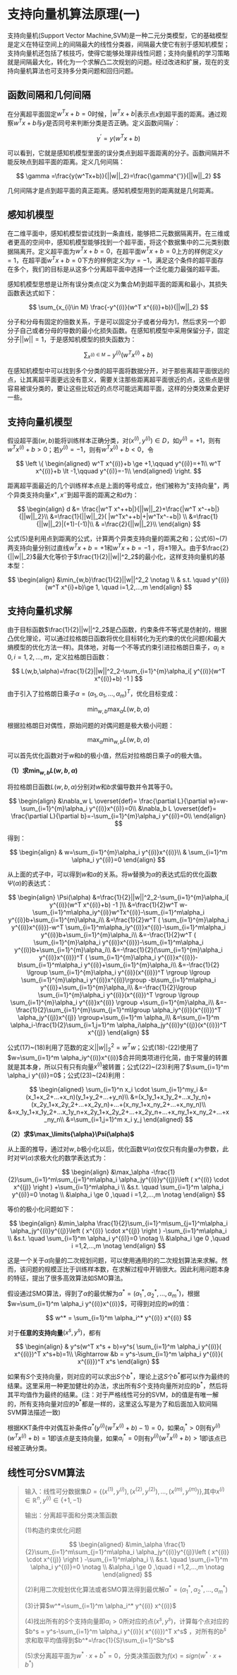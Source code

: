 # 支持向量机算法原理(一)

支持向量机(Support Vector Machine,SVM)是一种二元分类模型，它的基础模型是定义在特征空间上的间隔最大的线性分类器，间隔最大使它有别于感知机模型；支持向量机还包括了核技巧，使得它能够处理非线性问题；支持向量机的学习策略就是间隔最大化，转化为一个求解凸二次规划的问题。经过改进和扩展，现在的支持向量机算法也可支持多分类问题和回归问题。

## 函数间隔和几何间隔

在分离超平面固定$w^Tx+b=0$时候，$|w^Tx+b|$表示点$x$到超平面的距离。通过观察$w^Tx+b$与$y$是否同号来判断分类是否正确。定义函数间隔$\gamma^{'}$：

$$
\gamma^{’}=y(w^T x+b)
$$

可以看到，它就是感知机模型里面的误分类点到超平面距离的分子。函数间隔并不能反映点到超平面的距离。定义几何间隔：

$$
\gamma =\frac{y(w^Tx+b)}{||w||_2}=\frac{\gamma^{'}}{||w||_2}
$$

几何间隔才是点到超平面的真正距离。感知机模型用到的距离就是几何距离。





## 感知机模型

在二维平面中，感知机模型尝试找到一条直线，能够把二元数据隔离开。在三维或者更高的空间中，感知机模型能够找到一个超平面，将这个数据集中的二元类别数据隔离开。定义超平面为$w^T x+b=0$，在超平面$w^T x+b=0$上方的样例定义$y=1$，在超平面$w^Tx+b=0$下方的样例定义为$y=-1$，满足这个条件的超平面存在多个，我们的目标是从这多个分离超平面中选择一个泛化能力最强的超平面。

感知机模型思想是让所有误分类点(定义为集合$M$)到超平面的距离和最小，其损失函数表达式如下：

$$
\sum_{x_{i}\in M} \frac{-y^{(i)}(w^T x^{(i)}+b)}{||w||_2}
$$

分子和分母有固定的倍数关系，于是可以固定分子或者分母为1，然后求另一个即分子自己或者分母的导数的最小化损失函数。在感知机模型中采用保留分子，固定分子$||w||=1$，于是感知机模型的损失函数为：

$$
\sum_{x^{(i)\in M}}-y^{(i)}(w^T x^{(i)}+b)
$$

在感知机模型中可以找到多个分类的超平面将数据分开，对于那些离超平面很远的点，让其离超平面更远没有意义，需要关注那些距离超平面很近的点，这些点是很容易被误分类的，要让这些比较近的点尽可能远离超平面，这样的分类效果会更好一些。



## 支持向量机模型

假设超平面$(w,b)$能将训练样本正确分类，对$(x^{(i)},y^{(i)})\in D$，如$y^{(i)}=+1$，则有$w^Tx^{(i)}+b>0$；若$y^{(i)}=-1$，则有$w^Tx^{(i)}+b<0$，令

$$
\left \{
\begin{aligned}
    w^T x^{(i)}+b \ge +1,\qquad y^{(i)}=+1\\
    w^T x^{(i)}+b \lt -1,\qquad y^{(i)}=-1\\
\end{aligned}
\right.
$$

距离超平面最近的几个训练样本点是上面的等号成立，他们被称为"支持向量"，两个异类支持向量$x^+,x^-$到超平面的距离之和$d$为：

$$
\begin{align}
d &= \frac{|w^T x^++b|}{||w||_2}+\frac{|w^T x^-+b|}{||w||_2}\\
&=\frac{1}{||w||_2}( |w^Tx^++b|+|w^Tx^-+b|) \\
&=\frac{1}{||w||_2}|(+1)-(-1)|\\
& =\frac{2}{||w||_2}\\
\end{align}
$$

公式(5)是利用点到距离的公式，计算两个异类支持向量的距离之和；公式(6)~(7)两支持向量分别过直线$w^Tx+b=+1$和$w^T x+b=-1$ ，将$\pm1$带入。由于$\frac{2}{||w||_2}$最大化等价于$\frac{1}{2}||w||^2_2$的最小化，这样支持向量机的基本型：

$$
\begin{align}
                &\min_{w,b}\frac{1}{2}||w||^2_2 \notag \\
                & s.t. \quad y^{(i)}(w^T x^{i}+b)\ge 1,  \quad i=1,2,...,m
\end{align}
$$




## 支持向量机求解

由于目标函数$\frac{1}{2}||w||^2_2$是凸函数，约束条件不等式是仿射的，根据凸优化理论，可以通过拉格朗日函数将优化目标转化为无约束的优化问题(和最大熵模型的优化方法一样)。具体地，对每一个不等式约束引进拉格朗日乘子，$\alpha_i \ge 0,i=1,2,...,m$，定义拉格朗日函数：

$$
L(w,b,\alpha)=\frac{1}{2}||w||^2_2-\sum_{i=1}^{m}\alpha_i[ y^{(i)}(w^T x^{(i)}+b) -1 ]
$$

由于引入了拉格朗日乘子$\alpha=(\alpha_1,\alpha_1,...,\alpha_m)^T$，优化目标变成：

$$
\min_{w,b} \max_{\alpha} L(w,b,\alpha)
$$

根据拉格朗日对偶性，原始问题的对偶问题是极大极小问题：

$$
\max_\alpha \min_{w,b}L(w,b,\alpha)
$$

可以首先优化函数对于$w$和$b$的极小值，然后对拉格朗日乘子$\alpha$的极大值。

**（1）求$\min_{w,b}L(w,b,\alpha)$**

将拉格朗日函数$L(w,b,\alpha)$分别对$w$和$b$求偏导数并令其等于0。

$$
\begin{align}
&\nabla_w L \overset{def}= \frac{\partial L}{\partial w}=w-\sum_{i=1}^{m}\alpha_i y^{(i)}x^{(i)}=0\\
&\nabla_b L \overset{def}= \frac{\partial L}{\partial b}=-\sum_{i=1}^{m}\alpha_i y^{(i)}=0\\
\end{align}
$$

得到：

$$
\begin{align}
& w=\sum_{i=1}^{m}\alpha_i y^{(i)}x^{(i)}\\
& \sum_{i=1}^m \alpha_i y^{(i)}=0
\end{align}
$$

从上面的式子中，可以得到$w$和$\alpha$的关系。将$w$替换为$\alpha$的表达式后的优化函数$\Psi(\alpha)$的表达式：

$$
\begin{align}
\Psi(\alpha)
&=\frac{1}{2}||w||^2_2-\sum_{i=1}^{m}\alpha_i[ y^{(i)}(w^T x^{(i)}+b) -1 ]\\
&=\frac{1}{2}w^T w-\sum_{i=1}^m\alpha_iy^{(i)}w^Tx^{(i)}-\sum_{i=1}^m\alpha_i y^{(i)}b+\sum_{i=1}^{m}\alpha_i\\
&=\frac{1}{2}w^T  ( \sum_{i=1}^{m}\alpha_i y^{(i)}x^{(i)})-w^T \sum_{i=1}^m\alpha_iy^{(i)}x^{(i)}-\sum_{i=1}^m\alpha_i y^{(i)}b+\sum_{i=1}^{m}\alpha_i\\
&=-\frac{1}{2}w^T  ( \sum_{i=1}^{m}\alpha_i y^{(i)}x^{(i)})-\sum_{i=1}^m\alpha_i y^{(i)}b+\sum_{i=1}^{m}\alpha_i\\
&=-\frac{1}{2}(\sum_{i=1}^{m}\alpha_i y^{(i)}x^{(i)})^T  ( \sum_{i=1}^{m}\alpha_i y^{(i)}x^{(i)})-b\sum_{i=1}^m\alpha_i y^{(i)}+\sum_{i=1}^{m}\alpha_i\\
&=-\frac{1}{2} \lgroup \sum_{i=1}^{m}\alpha_i y^{(i)}(x^{(i)})^T  \rgroup  \lgroup \sum_{i=1}^{m}\alpha_i y^{(i)}x^{(i)}\rgroup -b\sum_{i=1}^m\alpha_i y^{(i)}+\sum_{i=1}^{m}\alpha_i\\
&=-\frac{1}{2}\lgroup \sum_{i=1}^{m}\alpha_i y^{(i)}(x^{(i)})^T \rgroup  \lgroup \sum_{i=1}^{m}\alpha_i y^{(i)}x^{(i)} \rgroup +\sum_{i=1}^{m}\alpha_i\\
&=-\frac{1}{2}\sum_{i=1}^{m}\sum_{j=1}^m\lgroup \alpha_iy^{(i)}(x^{(i)})^T \alpha_jy^{(j)}x^{(j)}  \rgroup+\sum_{i=1}^m \alpha_i\\
&=\sum_{i=1}^m \alpha_i-\frac{1}{2}\sum_{i=1,j=1}^m \alpha_i\alpha_jy^{(i)}y^{(j)}(x^{(i)})^T x^{(j)}
\end{align}
$$

公式(17)~(18)利用了范数的定义$||w||^2_2=w^T w$；公式(18)-(22)使用了$w=\sum_{i=1}^m \alpha_iy^{(i)}x^{(i)}$合并同类项进行化简，由于常量的转置就是其本身，所以只有只有向量$x^{(i)}$被转置；公式(22)~(23)利用了$\sum_{i=1}^m \alpha_i y^{(i)}=0$；公式(23)~(24)利用：

$$
\begin{aligned}
\sum_{i=1}^n x_i \cdot \sum_{i=1}^my_i
&=(x_1+x_2+...+x_n)(y_1+y_2+...+y_n)\\
&=(x_1y_1+x_1y_2+...x_1y_n)+(x_2y_1+x_2y_2+...+x_2y_n)+...+(x_ny_1+x_ny_2+...+x_ny_n)\\
&=x_1y_1+x_1y_2+...x_1y_n+x_2y_1+x_2y_2+...+x_2y_n+...+x_ny_1+x_ny_2+...+x_ny_n\\
&=\sum_{i=1,j=1}^m x_i y_j
\end{aligned}
$$

**（2）求$\max_\limits{\alpha}\Psi(\alpha)$** 

从上面的推导，通过对$w,b$极小化以后，优化函数$\Psi(\alpha)$仅仅只有向量$\alpha$为参数，此时对$\Psi(\alpha)$求极大化的数学表达式为：

$$
\begin{align}
&\max_\alpha -\frac{1}{2}\sum_{i=1}^m\sum_{j=1}^m\alpha_i \alpha_jy^{(i)}y^{(j)}\left ( x^{(i)} \cdot x^{(j)} \right ) +\sum_{i=1}^m\alpha_i \\
&s.t. \quad \sum_{i=1}^m \alpha_i y^{(i)}=0 \notag \\
&\alpha_i \ge 0  ,\quad i =1,2,...,m  \notag
\end{align}
$$

等价的极小化问题如下：

$$
\begin{align}
&\min_\alpha \frac{1}{2}\sum_{i=1}^m\sum_{j=1}^m\alpha_i \alpha_jy^{(i)}y^{(j)}\left ( x^{(i)} \cdot x^{(j)} \right ) -\sum_{i=1}^m\alpha_i \\
&s.t. \quad \sum_{i=1}^m \alpha_i y^{(i)}=0 \notag \\
&\alpha_i \ge 0  ,\quad i =1,2,...,m  \notag
\end{align}
$$

这是一个关于$\alpha$向量的二次规划问题，可以使用通用的的二次规划算法来求解。然而，该问题的规模正比于训练样本数，在求解过程中开销很大。因此利用问题本身的特征，提出了很多高效算法如SMO算法。

假设通过SMO算法，得到了$\alpha$的最优解为$\alpha^*=(\alpha_1^*,\alpha_2^*,...,\alpha_m^*)$，根据$w=\sum_{i=1}^m \alpha_i y^{(i)}x^{(i)}$，可得到对应的$w$的值：

$$
w^* = \sum_{i=1}^m \alpha_i^* y^{(i)} x^{(i)}
$$

对于**任意的支持向量**$(x^{s},y^{s})$，都有

$$
\begin{align}
& y^s(w^T x^s + b)=y^s( \sum_{i=1}^m \alpha_i y^{(i)}( x^{(i)})^T x^s+b)=1\\
\Rightarrow &b = y^s-\sum_{i=1}^m \alpha_i y^{(i)}( x^{(i)})^T x^s
\end{align}
$$

如果有$S$个支持向量，则对应的可以求出$S$个$b^*$，理论上这$S$个$b^*$都可以作为最终的结果。这里采用一种更加健壮的办法，求出所有$S$个支持向量所对应的$b^*$，然后将其平均值作为最终的结果。(注：对于严格线性可分的SVM，$b$的值是有唯一解的，所有支持向量对应的$b^*$都是一样的，这里这么写是为了和后面加入软间隔SVM算法描述一致)

根据KKT条件中对偶互补条件$\alpha^*(y^{(i)}(w^T x^{(i)}+b)-1)=0$，如果$a_i^*>0$则有$y^{(i)}(w^T x^{(i)}+b)=1$即该点是支持向量，如果$a_i^*=0$则有$y^{(i)}(w^T x^{(i)}+b)\gt 1$即该点已经被正确分类。



## 线性可分SVM算法

> 输入：线性可分数据集$D=\{(x^{(1)},y^{(i)}),(x^{(2)},y^{(2)}),...,(x^{(m)},y^{(m)})\}$,其中$x^{(i)}\in \mathbb{R}^n,y^{(i)}\in\{+1,-1\}$
>
> 输出：分离超平面和分类决策函数
>
> (1)构造约束优化问题
>
> $$
> \begin{aligned}
> &\min_\alpha \frac{1}{2}\sum_{i=1}^m\sum_{j=1}^m\alpha_i \alpha_jy^{(i)}y^{(j)}\left ( x^{(i)} \cdot x^{(j)} \right ) -\sum_{i=1}^m\alpha_i \\
> &s.t. \quad \sum_{i=1}^m \alpha_i y^{(i)}=0 \notag \\
> &\alpha_i \ge 0  ,\quad i =1,2,...,m  \notag
> \end{aligned}
> $$
>
> (2)利用二次规划优化算法或者SMO算法得到最优解$\alpha^*=(\alpha_1^*,\alpha_2^*,...,\alpha_m^*)$ 
>
> (3)计算$w^*=\sum_{i=1}^m \alpha_i^* y^{(i)} x^{(i)}$
>
> (4)找出所有的$S$个支持向量即$\alpha_i \gt 0$所对应的点$(x^s,y^s)$，计算每个点对应的$b^s = y^s-\sum_{i=1}^m \alpha_i y^{(i)}( x^{(i)})^T x^s$ ，对所有的$b^s$求和取平均值得到$b^*=\frac{1}{S}\sum_{i=1}^Sb^s$
>
> (5)求分离超平面为$w^*\cdot x + b^*=0$，分类决策函数为$f(x)=sign(w^*\cdot x +b^*)$ 

